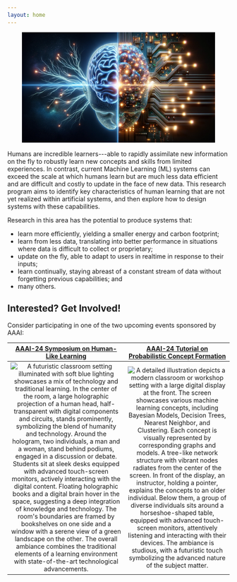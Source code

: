 ```yaml
---
layout: home
---
```


<p align="center">
<img src="/files/homepage-banner.png" alt="A digital representation of a human brain split in two halves, with the left side depicting neural pathways and glowing synapses, and the right side illustrating electronic circuits, lights, and digital nodes. The two halves symbolize the convergence of brain and technology." style="max-height: 250px;">
</p>

Humans are incredible learners---able to rapidly assimilate new information on
the fly to robustly learn new concepts and skills from limited experiences.
In contrast, current Machine Learning (ML) systems can exceed the scale at which
humans learn but are much less data efficient and are difficult and costly to
update in the face of new data. This research program aims to identify key
characteristics of human learning that are not yet realized within artificial
systems, and then explore how to design systems with these capabilities. 

Research in this area has the potential to produce systems that:
- learn more efficiently, yielding a smaller energy and carbon footprint;
- learn from less data, translating into better performance in situations where data is difficult to collect or proprietary;
- update on the fly, able to adapt to users in realtime in response to their inputs;
- learn continually, staying abreast of a constant stream of data without
  forgetting previous capabilities; and
- many others.

## Interested? Get Involved!

Consider participating in one of the two upcoming events sponsored by AAAI:

| **[AAAI-24 Symposium on Human-Like Learning](/aaai24-ss/)** | **[AAAI-24 Tutorial on Probabilistic Concept Formation](/aaai24-tutorial/)** |
|:-------------:|:--------------:|
| ![A futuristic classroom setting illuminated with soft blue lighting showcases a mix of technology and traditional learning. In the center of the room, a large holographic projection of a human head, half-transparent with digital components and circuits, stands prominently, symbolizing the blend of humanity and technology. Around the hologram, two individuals, a man and a woman, stand behind podiums, engaged in a discussion or debate. Students sit at sleek desks equipped with advanced touch-screen monitors, actively interacting with the digital content. Floating holographic books and a digital brain hover in the space, suggesting a deep integration of knowledge and technology. The room's boundaries are framed by bookshelves on one side and a window with a serene view of a green landscape on the other. The overall ambiance combines the traditional elements of a learning environment with state-of-the-art technological advancements.](/files/symposium.png) | ![A detailed illustration depicts a modern classroom or workshop setting with a large digital display at the front. The screen showcases various machine learning concepts, including Bayesian Models, Decision Trees, Nearest Neighbor, and Clustering. Each concept is visually represented by corresponding graphs and models. A tree-like network structure with vibrant nodes radiates from the center of the screen. In front of the display, an instructor, holding a pointer, explains the concepts to an older individual. Below them, a group of diverse individuals sits around a horseshoe-shaped table, equipped with advanced touch-screen monitors, attentively listening and interacting with their devices. The ambiance is studious, with a futuristic touch symbolizing the advanced nature of the subject matter.](/files/cobweb-tutorial.png) |

<!---
As an example of this idea, Large Language Models (LLMs) are a revolutionary
technology, but require substantial data and compute to train, and are
difficult to update post deployment. The primary ways to adjust LLMs are
_prompting_ and _fine tuning_.  While prompting is useful for customizing
behavior, it does not provide a way to more permanently update or change the
behavior of an LLM on repeated use. In contrast, fine tuning does, but runs the
risk of producing (catastrophic) forgetting; where the model gets worse at
previously learned things when training on something new. This is especially
true for cases such as continual learning, where a model might be repeatedly
fine tuned on a stream of new data.  Interestingly humans can learn efficiently
and incrementally from a continual stream of data without experiencing
catastrophic forgetting. Thus, research on human-like learning might explore
how we can create language modeling approaches that support dynamic and
efficient updating on the fly without forgetting. Such a capability would have
a positive real-world impact on how people can interact with and use Artificial
Intelligence (AI) technologies. 
--->

